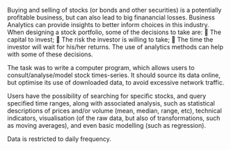 
Buying and selling of stocks (or bonds and other securities) is a potentially profitable business, but can also lead to big finanancial losses. Business Analytics can provide insights to better inform choices in this industry.
When designing a stock portfolio, some of the decisions to take are:
 The capital to invest;
 The risk the investor is willing to take;
 The time the investor will wait for his/her returns.
The use of analytics methods can help with some of these decisions.

The task was to write a computer program, which allows users to consult/analyse/model stock times-series. It should source its data online, but optimise its use of downloaded data, to avoid excessive network traffic.

Users have the possibility of searching for specific stocks, and query specified time ranges, along with associated analysis, such as statistical descriptions of prices and/or volume (mean, median, range, etc), technical indicators, visualisation (of the raw data, but also of transformations, such as moving averages), and even basic modelling (such as regression).

Data is restricted to daily frequency.
